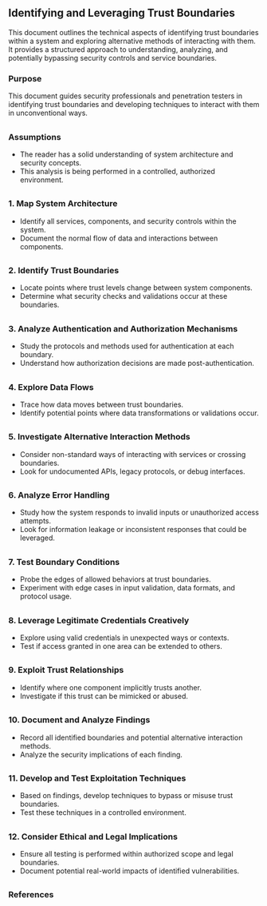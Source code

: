 ## Identifying and Leveraging Trust Boundaries

This document outlines the technical aspects of identifying trust boundaries within a system and exploring alternative methods of interacting with them. It provides a structured approach to understanding, analyzing, and potentially bypassing security controls and service boundaries.

###  Purpose
This document guides security professionals and penetration testers in identifying trust boundaries and developing techniques to interact with them in unconventional ways.

##

### Assumptions
- The reader has a solid understanding of system architecture and security concepts.
- This analysis is being performed in a controlled, authorized environment.

##

### 1. Map System Architecture
- Identify all services, components, and security controls within the system.
- Document the normal flow of data and interactions between components.

##

### 2. Identify Trust Boundaries
- Locate points where trust levels change between system components.
- Determine what security checks and validations occur at these boundaries.

##

### 3. Analyze Authentication and Authorization Mechanisms
- Study the protocols and methods used for authentication at each boundary.
- Understand how authorization decisions are made post-authentication.

##

### 4. Explore Data Flows
- Trace how data moves between trust boundaries.
- Identify potential points where data transformations or validations occur.

##

### 5. Investigate Alternative Interaction Methods
- Consider non-standard ways of interacting with services or crossing boundaries.
- Look for undocumented APIs, legacy protocols, or debug interfaces.

##

### 6. Analyze Error Handling
- Study how the system responds to invalid inputs or unauthorized access attempts.
- Look for information leakage or inconsistent responses that could be leveraged.

##

### 7. Test Boundary Conditions
- Probe the edges of allowed behaviors at trust boundaries.
- Experiment with edge cases in input validation, data formats, and protocol usage.

##

### 8. Leverage Legitimate Credentials Creatively
- Explore using valid credentials in unexpected ways or contexts.
- Test if access granted in one area can be extended to others.

##

### 9. Exploit Trust Relationships
- Identify where one component implicitly trusts another.
- Investigate if this trust can be mimicked or abused.

##

### 10. Document and Analyze Findings
- Record all identified boundaries and potential alternative interaction methods.
- Analyze the security implications of each finding.

##

### 11. Develop and Test Exploitation Techniques
- Based on findings, develop techniques to bypass or misuse trust boundaries.
- Test these techniques in a controlled environment.

##

### 12. Consider Ethical and Legal Implications
- Ensure all testing is performed within authorized scope and legal boundaries.
- Document potential real-world impacts of identified vulnerabilities.

##

### References
